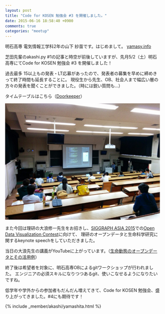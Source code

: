 ```yaml
---
layout: post
title: "Code for KOSEN 勉強会 #3 を開催しました。"
date: 2015-06-16 18:58:40 +0900
comments: true
categories: "meetup"
---
```


明石高専 電気情報工学科2年の山下 紗苗です。はじめまして。
[yamasy.info](http://yamasy.info) <!-- こんな感じでリンク貼るとスタイルが崩れる -->

芝田先輩のakashi.py #1の記事と時空が前後していますが、先月5/2（土）明石高専にてCode for KOSEN 勉強会 #3 を開催しました！


過去最多 15以上もの発表・LT応募があったので、発表者の募集を早めに締めきって終了時間も延長することに。
現役生から先生、OB、社会人まで幅広い層の方々の発表を聞くことができました。（時には鋭い質問も…）

タイムテーブルはこちら（[Doorkeeper][]）

![勉強会の様子](/assets/images/blog/2015-06-16/c4k-meetup-3/eyecatch.jpg)

また今回は理研の大浪修一先生をお招きし、[SIGGRAPH ASIA 2015][]での[Open Data Visualization Contest][]に向けて、
理研のオープンデータと生命科学研究に関するkeynote speechをしていただきました。

当日の大浪先生の講義がYouTubeに上がっています。（[生命動態のオープンデータとその活用例][]）


終了後は希望者を対象に、明石高専OBによるgitワークショップが行われました。
エンジニアの必須スキルになりつつあるgit、使いこなせるようになりたいですね。

低学年や学外からの参加者もだんだん増えてきて、Code for KOSEN 勉強会、盛り上がってきました。#4にも期待です！

{% include _member/akashi/yamashita.html %}



[Doorkeeper]: https://codeforkosen.doorkeeper.jp/events/23396
[生命動態のオープンデータとその活用例]: https://www.youtube.com/watch?v=7Zv4_aa88ls
[Open Data Visualization Contest]: https://sites.google.com/site/siggraphasia2015democontest/data
[SIGGRAPH ASIA 2015]: http://sa2015.siggraph.org/jp

